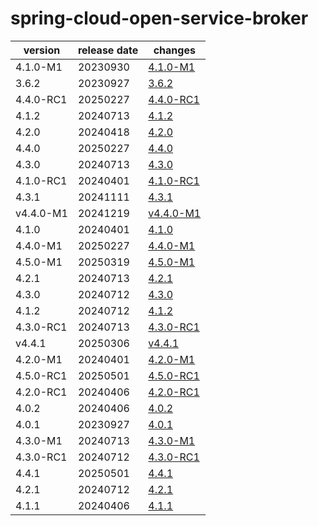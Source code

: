 # spring-cloud-open-service-broker	


|version|release date|changes|
|---|---|---|
|4.1.0-M1|20230930|[4.1.0-M1](./4.1.0-M1-20230930.md)|
|3.6.2|20230927|[3.6.2](./3.6.2-20230927.md)|
|4.4.0-RC1|20250227|[4.4.0-RC1](./4.4.0-RC1-20250227.md)|
|4.1.2|20240713|[4.1.2](./4.1.2-20240713.md)|
|4.2.0|20240418|[4.2.0](./4.2.0-20240418.md)|
|4.4.0|20250227|[4.4.0](./4.4.0-20250227.md)|
|4.3.0|20240713|[4.3.0](./4.3.0-20240713.md)|
|4.1.0-RC1|20240401|[4.1.0-RC1](./4.1.0-RC1-20240401.md)|
|4.3.1|20241111|[4.3.1](./4.3.1-20241111.md)|
|v4.4.0-M1|20241219|[v4.4.0-M1](./v4.4.0-M1-20241219.md)|
|4.1.0|20240401|[4.1.0](./4.1.0-20240401.md)|
|4.4.0-M1|20250227|[4.4.0-M1](./4.4.0-M1-20250227.md)|
|4.5.0-M1|20250319|[4.5.0-M1](./4.5.0-M1-20250319.md)|
|4.2.1|20240713|[4.2.1](./4.2.1-20240713.md)|
|4.3.0|20240712|[4.3.0](./4.3.0-20240712.md)|
|4.1.2|20240712|[4.1.2](./4.1.2-20240712.md)|
|4.3.0-RC1|20240713|[4.3.0-RC1](./4.3.0-RC1-20240713.md)|
|v4.4.1|20250306|[v4.4.1](./v4.4.1-20250306.md)|
|4.2.0-M1|20240401|[4.2.0-M1](./4.2.0-M1-20240401.md)|
|4.5.0-RC1|20250501|[4.5.0-RC1](./4.5.0-RC1-20250501.md)|
|4.2.0-RC1|20240406|[4.2.0-RC1](./4.2.0-RC1-20240406.md)|
|4.0.2|20240406|[4.0.2](./4.0.2-20240406.md)|
|4.0.1|20230927|[4.0.1](./4.0.1-20230927.md)|
|4.3.0-M1|20240713|[4.3.0-M1](./4.3.0-M1-20240713.md)|
|4.3.0-RC1|20240712|[4.3.0-RC1](./4.3.0-RC1-20240712.md)|
|4.4.1|20250501|[4.4.1](./4.4.1-20250501.md)|
|4.2.1|20240712|[4.2.1](./4.2.1-20240712.md)|
|4.1.1|20240406|[4.1.1](./4.1.1-20240406.md)|
